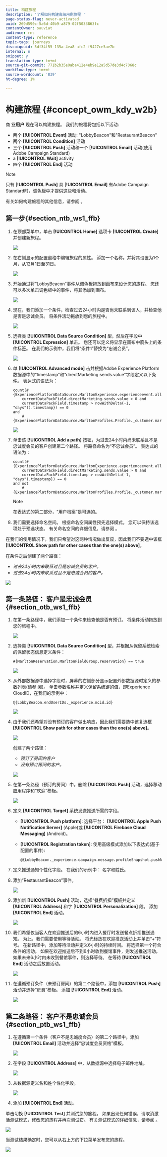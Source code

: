 ```yaml
---
title: 构建旅程
description: '了解如何构建高级用例旅程 '
page-status-flag: never-activated
uuid: 269d590c-5a6d-40b9-a879-02f5033863fc
contentOwner: sauviat
audience: rns
content-type: reference
topic-tags: journeys
discoiquuid: 5df34f55-135a-4ea8-afc2-f9427ce5ae7b
internal: n
snippet: y
translation-type: tm+mt
source-git-commit: 771b2b35e0aba412e4eb9e12a5d57de3d4c7068c
workflow-type: tm+mt
source-wordcount: '839'
ht-degree: 1%

---
```



# 构建旅程 {#concept_owm_kdy_w2b}

商 **业用户** 现在可以构建旅程。 我们的旅程将包括以下活动:

* 两个 **[!UICONTROL Event]** 活动: &quot;LobbyBeacon&quot;和&quot;RestaurantBeacon&quot;
* 两个 **[!UICONTROL Condition]** 活动
* 三个 **[!UICONTROL Push]** 活动和一个 **[!UICONTROL Email]** 活动(使用Adobe Campaign Standard)
* a **[!UICONTROL Wait]** activity
* 四个 **[!UICONTROL End]** 活动

>[!NOTE]
>
>只有 **[!UICONTROL Push]** 具 **[!UICONTROL Email]** 有Adobe Campaign Standard时，调色板中才提供这些和活动。

有关如何构建旅程的其他信息，请参阅 [](../building-journeys/journey.md)。

## 第一步{#section_ntb_ws1_ffb}

1. 在顶部菜单中，单击 **[!UICONTROL Home]** 选项卡 **[!UICONTROL Create]** 并创建新旅程。

   ![](../assets/journey31.png)

1. 在右侧显示的配置窗格中编辑旅程的属性。 添加一个名称，并将其设置为1个月，从12月1日至31日。

   ![](../assets/journeyuc2_12.png)

1. 开始通过将“LobbyBeacon”事件从调色板拖放到画布来设计您的旅程。 您还可以多次单击调色板中的事件，将其添加到画布。

   ![](../assets/journeyuc2_13.png)

1. 现在，我们添加一个条件，检查过去24小时内是否尚未联系到该人，并检查他是否是忠诚会员。 将条件活动拖放到您的旅程中。

   ![](../assets/journeyuc2_14.png)

1. 选择类 **[!UICONTROL Data Source Condition]** 型，然后在字段中 **[!UICONTROL Expression]** 单击。 您还可以定义将显示在画布中箭头上的条件标签。 在我们的示例中，我们将“条件1”替换为“忠诚会员”。

   ![](../assets/journeyuc2_15.png)

1. 单 **[!UICONTROL Advanced mode]** 击并根据Adobe Experience Platform数据源中的“timestamp”和“directMarketing.sends.value”字段定义以下条件。 表达式的语法为：

   ```
   count(#{ExperiencePlatformDataSource.MarltonExperience.experienceevent.all(
       currentDataPackField.directMarketing.sends.value > 0 and
       currentDataPackField.timestamp > nowWithDelta(-1, "days")).timestamp}) == 0
   and
       #{ExperiencePlatformDataSource.MarltonProfiles.Profile._customer.marlton.loyaltyMember}
   ```

   ![](../assets/journeyuc2_30.png)

1. 单击该 **[!UICONTROL Add a path]** 按钮，为过去24小时内尚未联系且不是忠诚度会员的客户创建第二个路径。 将路径命名为“不忠诚会员”。 表达式的语法为：

   ```
   count(#{ExperiencePlatformDataSource.MarltonExperience.experienceevent.all(
       currentDataPackField.directMarketing.sends.value > 0 and
       currentDataPackField.timestamp > nowWithDelta(-1, "days").timestamp}) == 0
   and not
       #{ExperiencePlatformDataSource.MarltonProfiles.Profile._customer.marlton.loyaltyMember}
   ```

   >[!NOTE]
   >
   >在表达式的第二部分，“用户档案”是可选的。

1. 我们需要选择命名空间。 根据命名空间属性预先选择模式。 您可以保持该选项处于预选状态。 有关命名空间的详细信息，请参阅 [](../event/selecting-the-namespace.md)。

在我们的使用情况下，我们只希望对这两种情况做出反应，因此我们不要选中该框 **[!UICONTROL Show path for other cases than the one(s) above]**。

在条件之后创建了两个路径：

* _过去24小时内未联系过且是忠诚会员的客户。_
* _过去24小时内未联系过且不是忠诚会员的客户。_

![](../assets/journeyuc2_16.png)

## 第一条路径： 客户是忠诚会员 {#section_otb_ws1_ffb}

1. 在第一条路径中，我们添加一个条件来检查他是否有预订。 将条件活动拖放到您的旅程中。

   ![](../assets/journeyuc2_17.png)

1. 选择类 **[!UICONTROL Data Source Condition]** 型，并根据从保留系统检索的保留状态信息定义条件：

   ```
   #{MarltonReservation.MarltonFieldGroup.reservation} == true
   ```

   ![](../assets/journeyuc2_18.png)

1. 从外部数据源中选择字段时，屏幕的右侧部分显示配置外部数据源时定义的参数列表(请参 [](../usecase/configuring-the-data-sources.md)阅)。 单击参数名称并定义保留系统键的值，即Experience CloudID，在我们的示例中：

   ```
   @{LobbyBeacon.endUserIDs._experience.mcid.id}
   ```

   ![](../assets/journeyuc2_19.png)

1. 由于我们还希望对没有预订的客户做出响应，因此我们需要选中该复选框 **[!UICONTROL Show path for other cases than the one(s) above]**。

   ![](../assets/journeyuc2_20.png)

   创建了两个路径：

   * _预订了房间的客户_
   * _没有预订房间的客户。_

   ![](../assets/journeyuc2_21.png)

1. 在第一条路径（预订的房间）中，删除 **[!UICONTROL Push]** 活动，选择移动应用程序和“欢迎”模板。

   ![](../assets/journeyuc2_22.png)

1. 定义 **[!UICONTROL Target]** 系统发送推送所需的字段。

   * **[!UICONTROL Push platform]**: 选择平台： **[!UICONTROL Apple Push Notification Server]** (Apple)或 **[!UICONTROL Firebase Cloud Messaging]** (Android)。
   * **[!UICONTROL Registration token]**: 使用高级模式添加以下表达式(基于配置的事件):

      ```
      @{LobbyBeacon._experience.campaign.message.profileSnapshot.pushNotificationTokens.first().token}
      ```

1. 定义推送通知个性化字段。 在我们的示例中： 名字和姓氏。

1. 添加“RestaurantBeacon”事件。

   ![](../assets/journeyuc2_23.png)

1. 添加新 **[!UICONTROL Push]** 活动，选择“餐费折扣”模板并定义 **[!UICONTROL Address]** 和字 **[!UICONTROL Personalization]** 段。 添加 **[!UICONTROL End]** 活动。

   ![](../assets/journeyuc2_24.png)

1. 我们希望仅当客人在欢迎推送后的6小时内进入餐厅时发送餐点折扣推送通知。 为此，我们需要使用等待活动。 将光标放在欢迎推送活动上并单击“+”符号。 在新路径中，添加等待活动并定义6小时的持续时间。 将选择第一个符合条件的活动。 如果在欢迎推送后不到6小时收到餐馆事件，则发送推送活动。 如果未来6小时内未收到餐馆事件，则选择等待。 在等待 **[!UICONTROL End]** 活动之后放置活动。

   ![](../assets/journeyuc2_31.png)

1. 在遵循预订条件（未预订房间）的第二个路径中，添加 **[!UICONTROL Push]** 活动并选择“房费”模板。 添加 **[!UICONTROL End]** 活动。

   ![](../assets/journeyuc2_25.png)

## 第二条路径： 客户不是忠诚会员{#section_ptb_ws1_ffb}

1. 在遵循第一个条件（客户不是忠诚度会员）的第二个路径中，添加 **[!UICONTROL Email]** 活动并选择“忠诚度会员资格”模板。

   ![](../assets/journeyuc2_26.png)

1. 在字段 **[!UICONTROL Address]** 中，从数据源中选择电子邮件地址。

   ![](../assets/journeyuc2_27.png)

1. 从数据源定义名和姓个性化字段。

   ![](../assets/journeyuc2_28.png)

1. 添加 **[!UICONTROL End]** 活动。

单击切换 **[!UICONTROL Test]** 并测试您的旅程。 如果出现任何错误，请取消激活测试模式，修改您的旅程并再次测试它。 有关测试模式的详细信息，请参阅 [](../building-journeys/testing-the-journey.md)。

![](../assets/journeyuc2_32bis.png)

当测试结果确定时，您可以从右上方的下拉菜单发布您的旅程。

![](../assets/journeyuc2_32.png)
